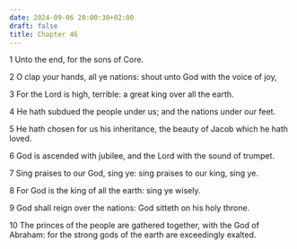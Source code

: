 ```yaml
---
date: 2024-09-06 20:00:30+02:00
draft: false
title: Chapter 46
---
```




1 Unto the end, for the sons of Core.

2 O clap your hands, all ye nations: shout unto God with the voice of joy,

3 For the Lord is high, terrible: a great king over all the earth.

4 He hath subdued the people under us; and the nations under our feet.

5 He hath chosen for us his inheritance, the beauty of Jacob which he hath loved.

6 God is ascended with jubilee, and the Lord with the sound of trumpet.

7 Sing praises to our God, sing ye: sing praises to our king, sing ye.

8 For God is the king of all the earth: sing ye wisely.

9 God shall reign over the nations: God sitteth on his holy throne.

10 The princes of the people are gathered together, with the God of Abraham: for the strong gods of the earth are exceedingly exalted.

